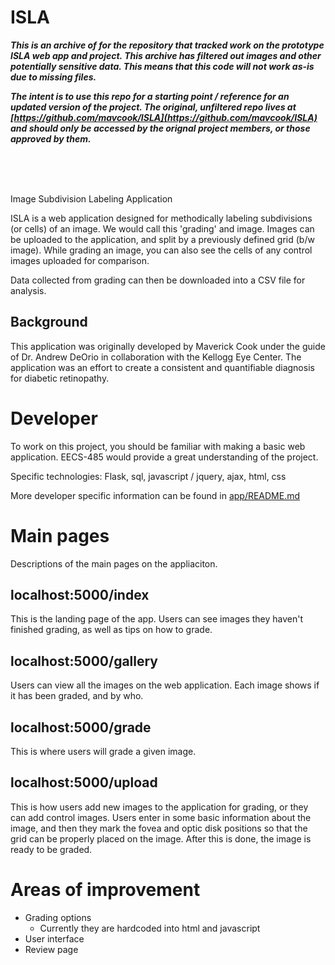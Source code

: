 # ISLA

__*This is an archive of for the repository that  tracked work on the prototype ISLA web app and project. This archive has filtered out images and other potentially sensitive data. This means that this code will not work as-is due to missing files.*__

__*The intent is to use this repo for a starting point / reference for an updated version of the project. The original, unfiltered repo lives at [https://github.com/mavcook/ISLA](https://github.com/mavcook/ISLA) and should only be accessed by the orignal project members, or those approved by them.*__


<br><br><br>

Image Subdivision Labeling Application

ISLA is a web application designed for methodically labeling subdivisions (or cells) of an image. We would call this 'grading' and image. Images can be uploaded to the application, and split by a previously defined grid (b/w image). While grading an image, you can also see the cells of any control images uploaded for comparison.

Data collected from grading can then be downloaded into a CSV file for analysis.

## Background
This application was originally developed by Maverick Cook under the guide of Dr. Andrew DeOrio in collaboration with the Kellogg Eye Center. The application was an effort to create a consistent and quantifiable diagnosis for diabetic retinopathy.

# Developer
To work on this project, you should be familiar with making a basic web application. EECS-485 would provide a great understanding of the project.

Specific technologies:
Flask, sql, javascript / jquery, ajax, html, css

More developer specific information can be found in [app/README.md](app/README.md)


# Main pages
Descriptions of the main pages on the appliaciton.
## localhost:5000/index
This is the landing page of the app. Users can see images they haven't finished grading, as well as tips on how to grade.
## localhost:5000/gallery
Users can view all the images on the web application. Each image shows if it has been graded, and by who.
## localhost:5000/grade
This is where users will grade a given image.
## localhost:5000/upload
This is how users add new images to the application for grading, or they can add control images. Users enter in some basic information about the image, and then they mark the fovea and optic disk positions so that the grid can be properly placed on the image. After this is done, the image is ready to be graded.

# Areas of improvement
- Grading options
    - Currently they are hardcoded into html and javascript
- User interface
- Review page